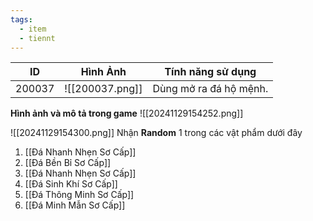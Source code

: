 ```yaml
---
tags:
  - item
  - tiennt
---
```


| ID     | Hình Ảnh        | Tính năng sử dụng      |
| ------ | --------------- | ---------------------- |
| 200037 | ![[200037.png]] | Dùng mở ra đá hộ mệnh. |
**Hình ảnh và mô tả trong game**
![[20241129154252.png]]

![[20241129154300.png]]
Nhận **Random** 1 trong các vật phẩm dưới đây
1. [[Đá Nhanh Nhẹn Sơ Cấp]]
2. [[Đá Bền Bỉ Sơ Cấp]]
3. [[Đá Nhanh Nhẹn Sơ Cấp]]
4. [[Đá Sinh Khí Sơ Cấp]]
5. [[Đá Thông Minh Sơ Cấp]]
6. [[Đá Minh Mẫn Sơ Cấp]]
